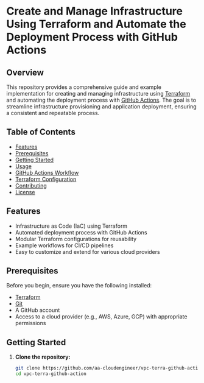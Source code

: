 # Create and Manage Infrastructure Using Terraform and Automate the Deployment Process with GitHub Actions

## Overview

This repository provides a comprehensive guide and example implementation for creating and managing infrastructure using [Terraform](https://www.terraform.io/) and automating the deployment process with [GitHub Actions](https://github.com/features/actions). The goal is to streamline infrastructure provisioning and application deployment, ensuring a consistent and repeatable process.

## Table of Contents

- [Features](#features)
- [Prerequisites](#prerequisites)
- [Getting Started](#getting-started)
- [Usage](#usage)
- [GitHub Actions Workflow](#github-actions-workflow)
- [Terraform Configuration](#terraform-configuration)
- [Contributing](#contributing)
- [License](#license)

## Features

- Infrastructure as Code (IaC) using Terraform
- Automated deployment process with GitHub Actions
- Modular Terraform configurations for reusability
- Example workflows for CI/CD pipelines
- Easy to customize and extend for various cloud providers

## Prerequisites

Before you begin, ensure you have the following installed:

- [Terraform](https://www.terraform.io/downloads.html)
- [Git](https://git-scm.com/)
- A GitHub account
- Access to a cloud provider (e.g., AWS, Azure, GCP) with appropriate permissions


## Getting Started

1. **Clone the repository:**

   ```bash
   git clone https://github.com/aa-cloudengineer/vpc-terra-github-action.git
   cd vpc-terra-github-action
